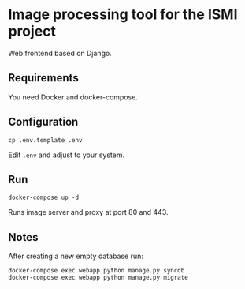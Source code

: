 # Image processing tool for the ISMI project

Web frontend based on Django.

## Requirements

You need Docker and docker-compose.

## Configuration

```
cp .env.template .env
```

Edit `.env` and adjust to your system.

## Run

```
docker-compose up -d
```

Runs image server and proxy at port 80 and 443.

## Notes

After creating a new empty database run:
```
docker-compose exec webapp python manage.py syncdb
docker-compose exec webapp python manage.py migrate
```
